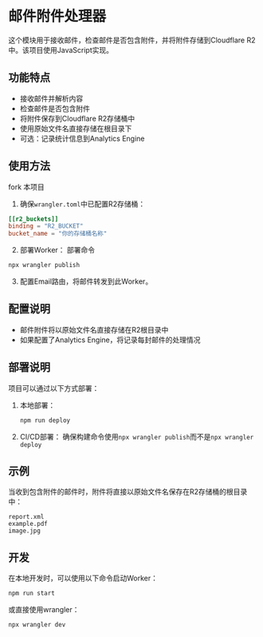 # 邮件附件处理器

这个模块用于接收邮件，检查邮件是否包含附件，并将附件存储到Cloudflare R2中。该项目使用JavaScript实现。

## 功能特点

- 接收邮件并解析内容
- 检查邮件是否包含附件
- 将附件保存到Cloudflare R2存储桶中
- 使用原始文件名直接存储在根目录下
- 可选：记录统计信息到Analytics Engine

## 使用方法
fork 本项目

1. 确保`wrangler.toml`中已配置R2存储桶：

```toml
[[r2_buckets]]
binding = "R2_BUCKET"
bucket_name = "你的存储桶名称"
```

2. 部署Worker：
部署命令
```bash
npx wrangler publish
```

3. 配置Email路由，将邮件转发到此Worker。

## 配置说明

- 邮件附件将以原始文件名直接存储在R2根目录中
- 如果配置了Analytics Engine，将记录每封邮件的处理情况

## 部署说明

项目可以通过以下方式部署：

1. 本地部署：
   ```bash
   npm run deploy
   ```

2. CI/CD部署：
   确保构建命令使用`npx wrangler publish`而不是`npx wrangler deploy`

## 示例

当收到包含附件的邮件时，附件将直接以原始文件名保存在R2存储桶的根目录中：

```
report.xml
example.pdf
image.jpg
```

## 开发

在本地开发时，可以使用以下命令启动Worker：

```bash
npm run start
```

或直接使用wrangler：

```bash
npx wrangler dev
``` 